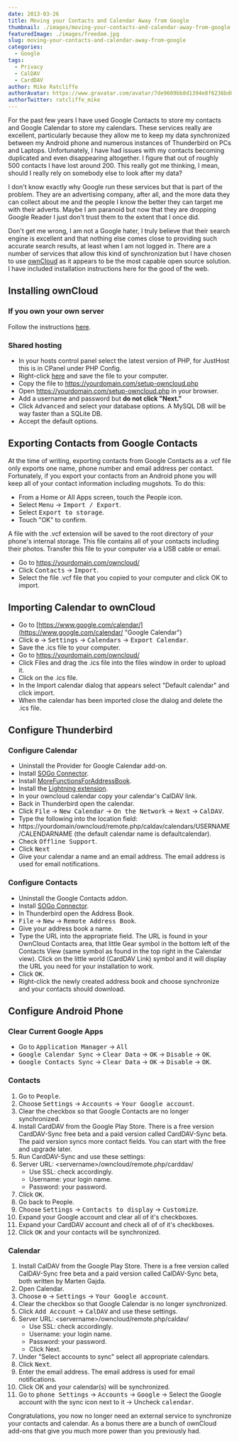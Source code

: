 ```yaml
---
date: 2013-03-26
title: Moving your Contacts and Calendar Away from Google
thumbnail: ./images/moving-your-contacts-and-calendar-away-from-google.jpg
featuredImage: ./images/freedom.jpg
slug: moving-your-contacts-and-calendar-away-from-google
categories:
  - Google
tags:
  - Privacy
  - CalDAV
  - CardDAV
author: Mike Ratcliffe
authorAvatar: https://www.gravatar.com/avatar/7de9609bb8d1394e8f6236bd0fac2d7b.jpg
authorTwitter: ratcliffe_mike
---
```


For the past few years I have used Google Contacts to store my contacts and Google Calendar to store my calendars. These services really are excellent, particularly because they allow me to keep my data synchronized between my Android phone and numerous instances of Thunderbird on PCs and Laptops. Unfortunately, I have had issues with my contacts becoming duplicated and even disappearing altogether. I figure that out of roughly 500 contacts I have lost around 200. This really got me thinking, I mean, should I really rely on somebody else to look after my data?

I don't know exactly why Google run these services but that is part of the problem. They are an advertising company, after all, and the more data they can collect about me and the people I know the better they can target me with their adverts. Maybe I am paranoid but now that they are dropping Google Reader I just don't trust them to the extent that I once did.

Don't get me wrong, I am not a Google hater, I truly believe that their search engine is excellent and that nothing else comes close to providing such accurate search results, at least when I am not logged in.
There are a number of services that allow this kind of synchronization but I have chosen to use [ownCloud](https://owncloud.org/ "ownCloud") as it appears to be the most capable open source solution. I have included installation instructions here for the good of the web.

## Installing ownCloud

### If you own your own server

Follow the instructions [here](https://software.opensuse.org/download/package?project=isv:ownCloud:community&package=owncloud "Installing ownCloud on your own server").

### Shared hosting

- In your hosts control panel select the latest version of PHP, for JustHost this is in CPanel under PHP Config.
- Right-click [here](https://download.owncloud.com/download/community/setup-owncloud.php "ownCloud installer") and save the file to your computer.
- Copy the file to https://yourdomain.com/setup-owncloud.php
- Open https://yourdomain.com/setup-owncloud.php in your browser.
- Add a username and password but **do not click "Next."**
- Click <kbd>Advanced</kbd> and select your database options. A MySQL DB will be way faster than a SQLite DB.
- Accept the default options.

## Exporting Contacts from Google Contacts

At the time of writing, exporting contacts from Google Contacts as a .vcf file only exports one name, phone number and email address per contact. Fortunately, if you export your contacts from an Android phone you will keep all of your contact information including mugshots. To do this:

- From a Home or All Apps screen, touch the People icon.
- Select <kbd>Menu</kbd> &rarr; <kbd>Import / Export</kbd>.
- Select <kbd>Export to storage</kbd>.
- Touch "OK" to confirm.

A file with the .vcf extension will be saved to the root directory of your phone's internal storage. This file contains all of your contacts including their photos. Transfer this file to your computer via a USB cable or email.

- Go to https://yourdomain.com/owncloud/
- Click <kbd>Contacts</kbd> &rarr; <kbd>Import</kbd>.
- Select the file .vcf file that you copied to your computer and click OK to import.

## Importing Calendar to ownCloud

- Go to [https://www.google.com/calendar/](https://www.google.com/calendar/ "Google Calendar")
- Click <kbd>&#9881;</kbd> &rarr; <kbd>Settings</kbd> &rarr; <kbd>Calendars</kbd> &rarr; <kbd>Export Calendar</kbd>.
- Save the .ics file to your computer.
- Go to https://yourdomain.com/owncloud/
- Click Files and drag the .ics file into the files window in order to upload it.
- Click on the .ics file.
- In the Import calendar dialog that appears select "Default calendar" and click import.
- When the calendar has been imported close the dialog and delete the .ics file.

## Configure Thunderbird

### Configure Calendar

- Uninstall the Provider for Google Calendar add-on.
- Install [SOGo Connector](https://www.sogo.nu/files/downloads/SOGo/Thunderbird/ "SOGo Connector").
- Install [MoreFunctionsForAddressBook](https://nic-nac-project.org/~kaosmos/morecols-en.html "MoreFunctionsForAddressBook").
- Install the [Lightning extension](https://addons.mozilla.org/en-US/thunderbird/addon/lightning/ "Lightning").
- In your owncloud calendar copy your calendar's CalDAV link.
- Back in Thunderbird open the calendar.
- Click <kbd>File</kbd> &rarr; <kbd>New Calendar</kbd> &rarr; <kbd>On the Network</kbd> &rarr; <kbd>Next</kbd> &rarr; <kbd>CalDAV</kbd>.
- Type the following into the location field:
- https://yourdomain/owncloud/remote.php/caldav/calendars/USERNAME/CALENDARNAME (the default calendar name is defaultcalendar).
- Check <kbd>Offline Support</kbd>.
- Click <kbd>Next</kbd>
- Give your calendar a name and an email address. The email address is used for email notifications.

### Configure Contacts

- Uninstall the Google Contacts addon.
- Install [SOGo Connector](https://www.sogo.nu/files/downloads/SOGo/Thunderbird/ "SOGo Connector").
- In Thunderbird open the Address Book.
- <kbd>File</kbd> &rarr; <kbd>New</kbd> &rarr; <kbd>Remote Address Book</kbd>.
- Give your address book a name.
- Type the URL into the appropriate field. The URL is found in your OwnCloud Contacts area, that little Gear symbol in the bottom left of the Contacts View (same symbol as found in the top right in the Calendar view). Click on the little world (CardDAV Link) symbol and it will display the URL you need for your installation to work.
- Click <kbd>OK</kbd>.
- Right-click the newly created address book and choose synchronize and your contacts should download.

## Configure Android Phone

### Clear Current Google Apps

- Go to <kbd>Application Manager</kbd> &rarr; <kbd>All</kbd>
- <kbd>Google Calendar Sync</kbd> &rarr; <kbd>Clear Data</kbd> &rarr; <kbd>OK</kbd> &rarr; <kbd>Disable</kbd> &rarr; <kbd>OK</kbd>.
- <kbd>Google Contacts Sync</kbd> &rarr; <kbd>Clear Data</kbd> &rarr; <kbd>OK</kbd> &rarr; <kbd>Disable</kbd> &rarr; <kbd>OK</kbd>.

### Contacts

1. Go to <kbd>People</kbd>.
2. Choose <kbd>Settings</kbd> &rarr; <kbd>Accounts</kbd> &rarr; <kbd>Your Google account</kbd>.
3. Clear the checkbox so that Google Contacts are no longer synchronized.
4. Install CardDAV from the Google Play Store. There is a free version CardDAV-Sync free beta and a paid version called CardDAV-Sync beta. The paid version syncs more contact fields. You can start with the free and upgrade later.
5. Run CardDAV-Sync and use these settings:
6. Server URL: &lt;servername&gt;/owncloud/remote.php/carddav/
   - Use SSL: check accordingly.
   - Username: your login name.
   - Password: your password.
7. Click <kbd>OK</kbd>.
8. Go back to People.
9. Choose <kbd>Settings</kbd> &rarr; <kbd>Contacts to display</kbd> &rarr; <kbd>Customize</kbd>.
10. Expand your Google account and clear all of it's checkboxes.
11. Expand your CardDAV account and check all of of it's checkboxes.
12. Click <kbd>OK</kbd> and your contacts will be synchronized.

### Calendar

1. Install CalDAV from the Google Play Store. There is a free version called CalDAV-Sync free beta and a paid version called CalDAV-Sync beta, both written by Marten Gajda.
2. Open Calendar.
3. Choose <kbd>&#9881;</kbd> &rarr; <kbd>Settings</kbd> &rarr; <kbd>Your Google account</kbd>.
4. Clear the checkbox so that Google Calendar is no longer synchronized.
5. Click <kbd>Add Account</kbd> &rarr; <kbd>CalDAV</kbd> and use these settings.
6. Server URL: &lt;servername&gt;/owncloud/remote.php/caldav/
   - Use SSL: check accordingly.
   - Username: your login name.
   - Password: your password.
   - Click Next.
7. Under "Select accounts to sync" select all appropriate calendars.
8. Click <kbd>Next</kbd>.
9. Enter the email address. The email address is used for email notifications.
10. Click OK and your calendar(s) will be synchronized.
11. Go to <kbd>phone Settings</kbd> &rarr; <kbd>Accounts</kbd> &rarr; <kbd>Google</kbd> &rarr; Select the Google account with the sync icon next to it &rarr; Uncheck <kbd>calendar</kbd>.

Congratulations, you now no longer need an external service to synchronize your contacts and calendar. As a bonus there are a bunch of ownCloud add-ons that give you much more power than you previously had.
